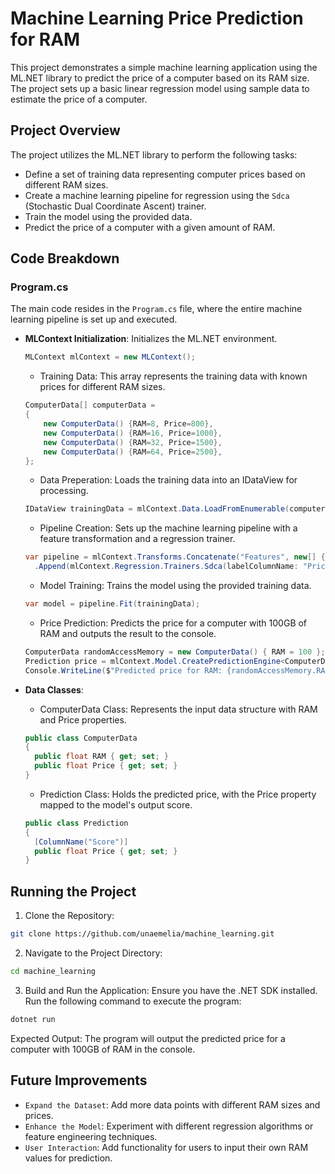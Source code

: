 # Machine Learning Price Prediction for RAM

This project demonstrates a simple machine learning application using the ML.NET library to predict the price of a computer based on its RAM size. The project sets up a basic linear regression model using sample data to estimate the price of a computer.

## Project Overview

The project utilizes the ML.NET library to perform the following tasks:

- Define a set of training data representing computer prices based on different RAM sizes.
- Create a machine learning pipeline for regression using the `Sdca` (Stochastic Dual Coordinate Ascent) trainer.
- Train the model using the provided data.
- Predict the price of a computer with a given amount of RAM.

## Code Breakdown

### Program.cs

The main code resides in the `Program.cs` file, where the entire machine learning pipeline is set up and executed.

- **MLContext Initialization**: Initializes the ML.NET environment.
  ```csharp
  MLContext mlContext = new MLContext();
  ```
  
  - Training Data: This array represents the training data with known prices for different RAM sizes.
  ```csharp
  ComputerData[] computerData = 
  {
      new ComputerData() {RAM=8, Price=800},
      new ComputerData() {RAM=16, Price=1000},
      new ComputerData() {RAM=32, Price=1500},
      new ComputerData() {RAM=64, Price=2500},
  };
  ```
  
  - Data Preperation: Loads the training data into an IDataView for processing.
  ```csharp
  IDataView trainingData = mlContext.Data.LoadFromEnumerable(computerData);
  ```

  - Pipeline Creation: Sets up the machine learning pipeline with a feature transformation and a regression trainer.
  ```csharp
  var pipeline = mlContext.Transforms.Concatenate("Features", new[] { "RAM" })
    .Append(mlContext.Regression.Trainers.Sdca(labelColumnName: "Price", maximumNumberOfIterations: 100));
  ```

  - Model Training: Trains the model using the provided training data.
  ```csharp
  var model = pipeline.Fit(trainingData);
  ```

  - Price Prediction: Predicts the price for a computer with 100GB of RAM and outputs the result to the console.
  ```csharp
  ComputerData randomAccessMemory = new ComputerData() { RAM = 100 };
  Prediction price = mlContext.Model.CreatePredictionEngine<ComputerData, Prediction>(model).Predict(randomAccessMemory);
  Console.WriteLine($"Predicted price for RAM: {randomAccessMemory.RAM} price = {price.Price:C}");
  ```

- **Data Classes**:
  - ComputerData Class: Represents the input data structure with RAM and Price properties.
  ```csharp
  public class ComputerData
  {
    public float RAM { get; set; }
    public float Price { get; set; }
  }
  ```

  - Prediction Class: Holds the predicted price, with the Price property mapped to the model's output score.
  ```csharp
  public class Prediction
  {
    [ColumnName("Score")]
    public float Price { get; set; }
  }
  ```

## Running the Project
1. Clone the Repository:
```bash
git clone https://github.com/unaemelia/machine_learning.git
```

2. Navigate to the Project Directory:
```bash
cd machine_learning
```

3. Build and Run the Application: Ensure you have the .NET SDK installed. Run the following command to execute the program:
```bash
dotnet run
```

Expected Output: The program will output the predicted price for a computer with 100GB of RAM in the console.

## Future Improvements
- `Expand the Dataset`: Add more data points with different RAM sizes and prices.
- `Enhance the Model`: Experiment with different regression algorithms or feature engineering techniques.
- `User Interaction`: Add functionality for users to input their own RAM values for prediction.
  

